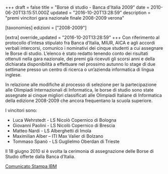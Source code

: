 +++
draft = false
title = "Borse di studio - Banca d'Italia 2009"
date = 2010-06-20T13:15:51.000Z
updated = "2016-10-20T13:28:59"
description = "premi vincitori gara nazionale finale 2008-2009 verona"

[taxonomies]
edizioni = ["2008-2009"]

[extra]
override_updated = "2016-10-20T13:28:59"
+++
Con riferimento al protocollo d’intesa stipulato fra Banca d’Italia, MIUR, AICA e agli accordi verbali intercorsi, comunico i nominativi dei cinque studenti a cui assegnare le Borse di studio. L’elenco è stato redatto tenendo conto dei risultati ottenuti nella gara nazionale, dei premi già ricevuti gli scorsi anni e della dichiarata disponibilità a effettuare nel prossimo autunno lo stage di due settimane presso un centro di ricerca o un’azienda informatica di lingua inglese.

In relazione alle modifiche al processo di selezione per la partecipazione alle Olimpiadi Internazionali di Informatica, le borse di studio sono state assegnate ai cinque migliori classificati alle Olimpiadi Italiane di Informatica della edizione 2008-2009 che ancora frequentano la scuola superiore.

I vincitori sono:

* Luca Wehrstedt - LS Nicolò Copernico di Bologna
* Giovanni Paolini - LS Nicolò Copernico di Brescia
* Matteo Nardi - LS Alberghetti di Imola
* Maximilian Alber – ITI Max Valier di Bolzano
* Tommaso Spanò - LS Guglielmo Oberdan di Trieste

Il 18 giugno 2010 si è svolta la cerimonia di assegnazione delle Borse di Studio offerte dalla Banca d’Italia.

[Comunicato Stampa IBM](http://www-03.ibm.com/press/it/it/pressrelease/32991.wss)